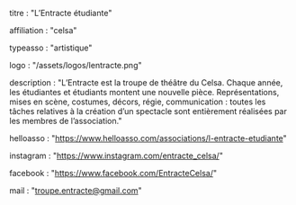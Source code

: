 titre : "L’Entracte étudiante"

affiliation : "celsa"

typeasso : "artistique"

logo : "/assets/logos/lentracte.png"

description : "L’Entracte est la troupe de théâtre du Celsa. Chaque année, les étudiantes et étudiants montent une nouvelle pièce. Représentations, mises en scène, costumes, décors, régie, communication : toutes les tâches relatives à la création d’un spectacle sont entièrement réalisées par les membres de l’association."

helloasso : "https://www.helloasso.com/associations/l-entracte-etudiante"

instagram : "https://www.instagram.com/entracte_celsa/"

facebook : "https://www.facebook.com/EntracteCelsa/"

mail : "troupe.entracte@gmail.com"